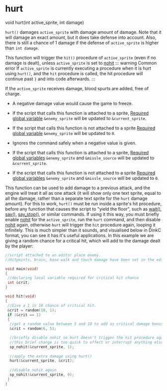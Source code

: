 # hurt

<Prototype>void hurt(int active_sprite, int damage)</Prototype>

`hurt()` damages `active_sprite` with damage amount of damage. Note that it will damage an exact amount, but it does take defense into account. Also, there is still a chance of 1 damage if the defense of `active_sprite` is higher than `int damage`.

This function will trigger the `hit()` procedure of `active_sprite` (even if no damage is dealt), unless `active_sprite` is set to [nohit](./sp-nohit.md)
::: warning Common error
If `active_sprite` is currently executing a procedure when it is hurt using `hurt()`, and the `hit` procedure is called, the hit procedure will continue past `}` and into code afterwards.
:::
<br>

If the `active_sprite` receives damage, blood spurts are added, free of charge.

<VersionInfo dink="< 1.08">

- A negative damage value would cause the game to freeze.

- If the script that calls this function is attached to a sprite, [Required global variable](../guide/variables.md#required-global-variables) `&enemy_sprite` will be updated to `&current_sprite`.

- If the script that calls this function is not attached to a sprite [Required global variable](../guide/variables.md#required-global-variables) `&enemy_sprite` will be updated to `0`.

</VersionInfo>

<VersionInfo dink="1.08" freedink="all">

- Ignores the command safely when a negative value is given.

- If the script that calls this function is attached to a sprite, [Required global variables](../guide/variables.md#required-global-variables) `&enemy_sprite` and `&missle_source` will be updated to `&current_sprite`.

- If the script that calls this function is not attached to a sprite [Required global variables](../guide/variables.md#required-global-variables) `&enemy_sprite` and `&missle_source` will be updated to `0`.

</VersionInfo>

This function can be used to add damage to a previous attack, and the engine will treat it all as one attack (it will show only one text sprite, equal to all the damage, rather than a separate text sprite for the `hurt` damage amount).
For this to work, `hurt()` must be run inside a sprite's hit procedure, before any function that causes the script to "yield the floor", such as [wait()](./wait.md), [say()](./say.md), [say_stop()](./say-stop.md), or similar commands.
If using it this way, you must briefly enable [nohit](./sp-nohit.md) for the `active_sprite`, run the `hurt` command, and then disable [nohit](./sp-nohit.md) again, otherwise `hurt` will trigger the `hit` procedure again, looping it infinitely.
This is much simpler than it sounds, and visualised below in DinkC format, you can see it has it's useful applications. In this example we are giving a random chance for a critical hit, which will add to the damage dealt by the player:

```c
//script attached to an editor place enemy. 
//Hitpoints, brain, base walk and touch damage have been set in the editor.

void main(void)
{
 //declaring local variable required for critical hit chance
 int &crit;
}

void hit(void)
{
 //Give a 1 in 10 chance of critical hit. 
 &crit = random(10, 1);
 if (&crit == 1)
 {
  //get a random value between 5 and 10 to add as critical damage bonus
  &crit = random(6, 5);

  //briefly disable nohit so hurt doesn't trigger the hit procedure again
  //this brief change is too quick to affect or interrupt anything else, so this is safe to do.
  sp_nohit(&current_sprite, 1);
  
  //apply the extra damage using hurt()
  hurt(&current_sprite, &crit);
  
  //disable nohit again
  sp_nohit(&current_sprite, 0);
 }
}
```